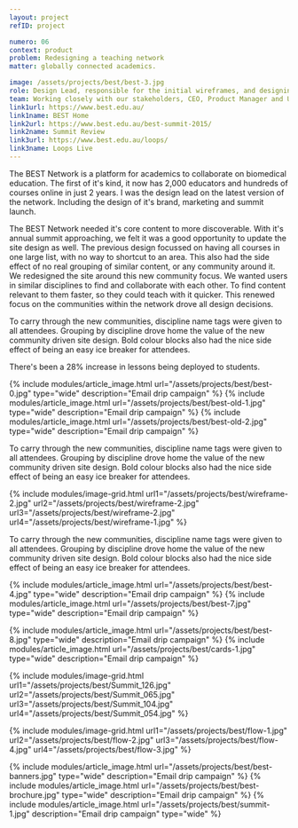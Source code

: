 ```yaml
---
layout: project
refID: project

numero: 06
context: product
problem: Redesigning a teaching network
matter: globally connected academics.

image: /assets/projects/best/best-3.jpg
role: Design Lead, responsible for the initial wireframes, and designing disciplines to thread through the site and event.
team: Working closely with our stakeholders, CEO, Product Manager and UI Designer for the new feature launch.
link1url: https://www.best.edu.au/
link1name: BEST Home
link2url: https://www.best.edu.au/best-summit-2015/
link2name: Summit Review
link3url: https://www.best.edu.au/loops/
link3name: Loops Live
---
```


The BEST Network is a platform for academics to collaborate on biomedical education. The first of it's kind, it now has 2,000 educators and hundreds of courses online in just 2 years. I was the design lead on the latest version of the network. Including the design of it's brand, marketing and summit launch.

The BEST Network needed it's core content to more discoverable. With it's annual summit approaching, we felt it was a good opportunity to update the site design as well. The previous design focussed on having all courses in one large list, with no way to shortcut to an area. This also had the side effect of no real grouping of similar content, or any community around it. We redesigned the site around this new community focus. We wanted users in similar disciplines to find and collaborate with each other. To find content relevant to them faster, so they could teach with it quicker. This renewed focus on the communities within the network drove all design decisions.

To carry through the new communities, discipline name tags were given to all attendees. Grouping by discipline drove home the value of the new community driven site design. Bold colour blocks also had the nice side effect of being an easy ice breaker for attendees.

There's been a 28% increase in lessons being deployed to students.

{% include modules/article_image.html url="/assets/projects/best/best-0.jpg" type="wide" description="Email drip campaign" %}
{% include modules/article_image.html url="/assets/projects/best/best-old-1.jpg" type="wide" description="Email drip campaign" %}
{% include modules/article_image.html url="/assets/projects/best/best-old-2.jpg" type="wide" description="Email drip campaign" %}

To carry through the new communities, discipline name tags were given to all attendees. Grouping by discipline drove home the value of the new community driven site design. Bold colour blocks also had the nice side effect of being an easy ice breaker for attendees.

{% include modules/image-grid.html url1="/assets/projects/best/wireframe-2.jpg" url2="/assets/projects/best/wireframe-2.jpg" url3="/assets/projects/best/wireframe-2.jpg" url4="/assets/projects/best/wireframe-1.jpg" %}

To carry through the new communities, discipline name tags were given to all attendees. Grouping by discipline drove home the value of the new community driven site design. Bold colour blocks also had the nice side effect of being an easy ice breaker for attendees.

{% include modules/article_image.html url="/assets/projects/best/best-4.jpg" type="wide" description="Email drip campaign" %}
{% include modules/article_image.html url="/assets/projects/best/best-7.jpg" type="wide" description="Email drip campaign" %}

{% include modules/article_image.html url="/assets/projects/best/best-8.jpg" type="wide" description="Email drip campaign" %}
{% include modules/article_image.html url="/assets/projects/best/cards-1.jpg" type="wide" description="Email drip campaign" %}

{% include modules/image-grid.html url1="/assets/projects/best/Summit_126.jpg" url2="/assets/projects/best/Summit_065.jpg" url3="/assets/projects/best/Summit_104.jpg" url4="/assets/projects/best/Summit_054.jpg" %}

{% include modules/image-grid.html url1="/assets/projects/best/flow-1.jpg" url2="/assets/projects/best/flow-2.jpg" url3="/assets/projects/best/flow-4.jpg" url4="/assets/projects/best/flow-3.jpg" %}

{% include modules/article_image.html url="/assets/projects/best/best-banners.jpg" type="wide" description="Email drip campaign" %}
{% include modules/article_image.html url="/assets/projects/best/best-brochure.jpg" type="wide" description="Email drip campaign" %}
{% include modules/article_image.html url="/assets/projects/best/summit-1.jpg" description="Email drip campaign" type="wide" %}
